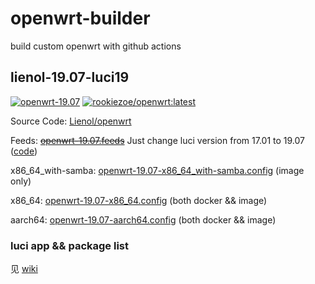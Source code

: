 # openwrt-builder

build custom openwrt with github actions

## lienol-19.07-luci19

[![openwrt-19.07](https://img.shields.io/github/workflow/status/RookieZoe/openwrt-builder/openwrt-19.07?color=34d058&label=openwrt&logo=github&logoColor=fff)](https://github.com/RookieZoe/openwrt-builder/actions/workflows/openwrt-19.07.yml)
[![rookiezoe/openwrt:latest](https://img.shields.io/docker/v/rookiezoe/openwrt?label=rookiezoe%2Fopenwrt%3Alatest&logo=docker&logoColor=fff)](https://hub.docker.com/r/rookiezoe/openwrt/tags?page=1&ordering=last_updated)

Source Code: [Lienol/openwrt](https://github.com/Lienol/openwrt)

Feeds: ~~[openwrt-19.07.feeds](./openwrt-19.07.feeds)~~ Just change luci version from 17.01 to 19.07 ([code](https://github.com/RookieZoe/openwrt-builder/blob/main/.github/workflows/openwrt-19.07-x86_64.yml#L34))

x86_64_with-samba: [openwrt-19.07-x86_64_with-samba.config](./openwrt-19.07-x86_64_with-samba.config) (image only)

x86_64: [openwrt-19.07-x86_64.config](./openwrt-19.07-x86_64.config) (both docker && image)

aarch64: [openwrt-19.07-aarch64.config](./openwrt-19.07-aarch64.config) (both docker && image)

### luci app && package list

见 [wiki](https://github.com/RookieZoe/openwrt-builder/wiki)
